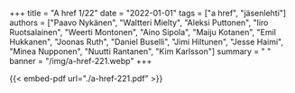 +++
title = "A href 1/22"
date = "2022-01-01"
tags = ["a href", "jäsenlehti"]
authors = ["Paavo Nykänen", "Waltteri Mielty", "Aleksi Puttonen", "Iiro Ruotsalainen", "Weerti Montonen", "Aino Sipola", "Maiju Kotanen", "Emil Hukkanen", "Joonas Ruth", "Daniel Buselli", "Jimi Hiltunen", "Jesse Haimi", "Minea Nupponen", "Nuutti Rantanen", "Kim Karlsson"]
summary = " "
banner = "/img/a-href-221.webp"
+++

{{< embed-pdf url="./a-href-221.pdf" >}}
